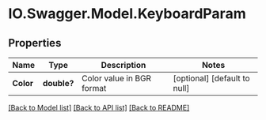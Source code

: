 # IO.Swagger.Model.KeyboardParam
## Properties

Name | Type | Description | Notes
------------ | ------------- | ------------- | -------------
**Color** | **double?** | Color value in BGR format | [optional] [default to null]

[[Back to Model list]](../README.md#documentation-for-models) [[Back to API list]](../README.md#documentation-for-api-endpoints) [[Back to README]](../README.md)

